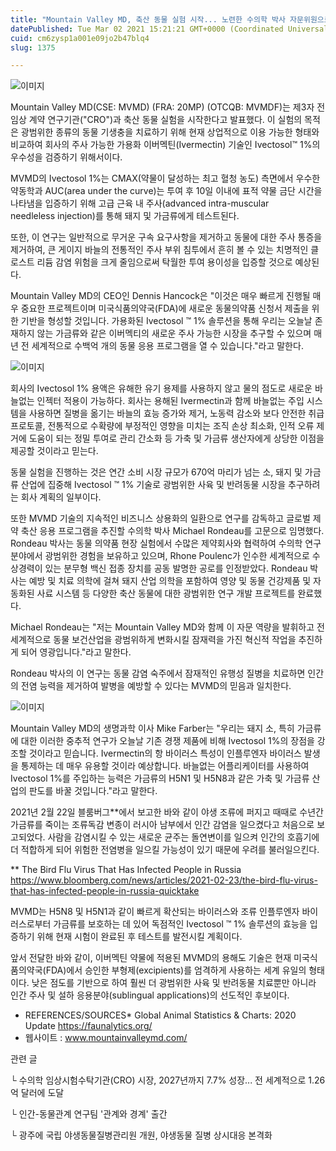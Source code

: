 ```yaml
---
title: "Mountain Valley MD, 축산 동물 실험 시작... 노련한 수의학 박사 자문위원으로 임명"
datePublished: Tue Mar 02 2021 15:21:21 GMT+0000 (Coordinated Universal Time)
cuid: cm6zysp1a001e09jo2b47blq4
slug: 1375

---
```



![이미지](https://cdn.hashnode.com/res/hashnode/image/upload/v1739247060532/b3a8e149-7c42-482e-bb16-72404149bf7f.jpeg)

Mountain Valley MD(CSE: MVMD) (FRA: 20MP) (OTCQB: MVMDF)는 제3자 전임상 계약 연구기관("CRO")과 축산 동물 실험을 시작한다고 발표했다. 이 실험의 목적은 광범위한 종류의 동물 기생충을 치료하기 위해 현재 상업적으로 이용 가능한 형태와 비교하여 회사의 주사 가능한 가용화 이버멕틴(Ivermectin) 기술인 Ivectosol™ 1%의 우수성을 검증하기 위해서이다.

MVMD의 Ivectosol 1%는 CMAX(약물이 달성하는 최고 혈청 농도) 측면에서 우수한 약동학과 AUC(area under the curve)는 투여 후 10일 이내에 표적 약물 금단 시간을 나타냄을 입증하기 위해 고급 근육 내 주사(advanced intra-muscular needleless injection)를 통해 돼지 및 가금류에게 테스트된다.

또한, 이 연구는 일반적으로 무거운 구속 요구사항을 제거하고 동물에 대한 주사 통증을 제거하여, 큰 게이지 바늘의 전통적인 주사 부위 침투에서 흔히 볼 수 있는 치명적인 클로스트 리듐 감염 위험을 크게 줄임으로써 탁월한 투여 용이성을 입증할 것으로 예상된다.

Mountain Valley MD의 CEO인 Dennis Hancock은 "이것은 매우 빠르게 진행될 매우 중요한 프로젝트이며 미국식품의약국(FDA)에 새로운 동물의약품 신청서 제출을 위한 기반을 형성할 것입니다. 가용화된 Ivectosol ™ 1% 솔루션을 통해 우리는 오늘날 존재하지 않는 가금류와 같은 이버멕티의 새로운 주사 가능한 시장을 추구할 수 있으며 매년 전 세계적으로 수백억 개의 동물 응용 프로그램을 열 수 있습니다."라고 말한다.

![이미지](https://cdn.hashnode.com/res/hashnode/image/upload/v1739247062443/1593d821-aa07-4736-a6e9-acbaeca84b69.jpeg)

회사의 Ivectosol 1% 용액은 유해한 유기 용제를 사용하지 않고 물의 점도로 새로운 바늘없는 인젝터 적용이 가능하다. 회사는 용해된 Ivermectin과 함께 바늘없는 주입 시스템을 사용하면 질병을 옮기는 바늘의 효능 증가와 제거, 노동력 감소와 보다 안전한 취급 프로토콜, 전통적으로 수확량에 부정적인 영향을 미치는 조직 손상 최소화, 인적 오류 제거에 도움이 되는 정밀 투여로 관리 간소화 등 가축 및 가금류 생산자에게 상당한 이점을 제공할 것이라고 믿는다.

동물 실험을 진행하는 것은 연간 소비 시장 규모가 670억 마리가 넘는 소, 돼지 및 가금류 산업에 집중해 Ivectosol ™ 1% 기술로 광범위한 사육 및 반려동물 시장을 추구하려는 회사 계획의 일부이다.

또한 MVMD 기술의 지속적인 비즈니스 상용화의 일환으로 연구를 감독하고 글로벌 제약 축산 응용 프로그램을 추진할 수의학 박사 Michael Rondeau를 고문으로 임명했다. Rondeau 박사는 동물 의약품 현장 실험에서 수많은 제약회사와 협력하여 수의학 연구 분야에서 광범위한 경험을 보유하고 있으며, Rhone Poulenc가 인수한 세계적으로 수상경력이 있는 분무형 백신 접종 장치를 공동 발명한 공로를 인정받았다. Rondeau 박사는 예방 및 치료 의학에 걸쳐 돼지 산업 의학을 포함하여 영양 및 동물 건강제품 및 자동화된 사료 시스템 등 다양한 축산 동물에 대한 광범위한 연구 개발 프로젝트를 완료했다.

Michael Rondeau는 "저는 Mountain Valley MD와 함께 이 자문 역량을 발휘하고 전 세계적으로 동물 보건산업을 광범위하게 변화시킬 잠재력을 가진 혁신적 작업을 추진하게 되어 영광입니다."라고 말한다.

Rondeau 박사의 이 연구는 동물 감염 숙주에서 잠재적인 유행성 질병을 치료하면 인간의 전염 능력을 제거하여 발병을 예방할 수 있다는 MVMD의 믿음과 일치한다.

![이미지](https://cdn.hashnode.com/res/hashnode/image/upload/v1739247064535/9ea3c251-1b59-4853-bb60-c6e05866deb7.jpeg)

Mountain Valley MD의 생명과학 이사 Mike Farber는 "우리는 돼지 소, 특히 가금류에 대한 이러한 중추적 연구가 오늘날 기존 경쟁 제품에 비해 Ivectosol 1%의 장점을 강조할 것이라고 믿습니다. Ivermectin의 항 바이러스 특성이 인플루엔자 바이러스 발생을 통제하는 데 매우 유용할 것이라 예상합니다. 바늘없는 어플리케이터를 사용하여 Ivectosol 1%를 주입하는 능력은 가금류의 H5N1 및 H5N8과 같은 가축 및 가금류 산업의 판도를 바꿀 것입니다."라고 말한다.

2021년 2월 22일 블룸버그**에서 보고한 바와 같이 야생 조류에 퍼지고 때때로 수년간 가금류를 죽이는 조류독감 변종이 러시아 남부에서 인간 감염을 일으켰다고 처음으로 보고되었다. 사람을 감염시킬 수 있는 새로운 균주는 돌연변이를 일으켜 인간의 호흡기에 더 적합하게 되어 위험한 전염병을 일으킬 가능성이 있기 때문에 우려를 불러일으킨다.

** The Bird Flu Virus That Has Infected People in Russia https://www.bloomberg.com/news/articles/2021-02-23/the-bird-flu-virus-that-has-infected-people-in-russia-quicktake

MVMD는 H5N8 및 H5N1과 같이 빠르게 확산되는 바이러스와 조류 인플루엔자 바이러스로부터 가금류를 보호하는 데 있어 독점적인 Ivectosol ™ 1% 솔루션의 효능을 입증하기 위해 현재 시험이 완료된 후 테스트를 발전시킬 계획이다.

앞서 전달한 바와 같이, 이버멕틴 약물에 적용된 MVMD의 용해도 기술은 현재 미국식품의약국(FDA)에서 승인한 부형제(excipients)를 엄격하게 사용하는 세계 유일의 형태이다. 낮은 점도를 기반으로 하여 훨씬 더 광범위한 사육 및 반려동물 치료뿐만 아니라 인간 주사 및 설하 응용분야(sublingual applications)의 선도적인 후보이다.

- REFERENCES/SOURCES* Global Animal Statistics & Charts: 2020 Update https://faunalytics.org/
- 웹사이트 : www.mountainvalleymd.com/

관련 글

└ 수의학 임상시험수탁기관(CRO) 시장, 2027년까지 7.7% 성장... 전 세계적으로 1.26억 달러에 도달

└ 인간-동물관계 연구팀 '관계와 경계' 출간

└ 광주에 국립 야생동물질병관리원 개원, 야생동물 질병 상시대응 본격화